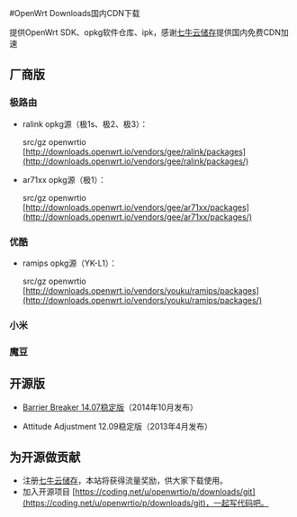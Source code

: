 #OpenWrt Downloads国内CDN下载

提供OpenWrt SDK、opkg软件仓库、ipk，感谢[七牛云储存](https://portal.qiniu.com/signup?code=3lafkpsz7yes1)提供国内免费CDN加速

## 厂商版

### 极路由

* ralink opkg源（极1s、极2、极3）：

    src/gz openwrtio [http://downloads.openwrt.io/vendors/gee/ralink/packages](http://downloads.openwrt.io/vendors/gee/ralink/packages/)
 
* ar71xx opkg源（极1）：

    src/gz openwrtio [http://downloads.openwrt.io/vendors/gee/ar71xx/packages](http://downloads.openwrt.io/vendors/gee/ar71xx/packages/)

### 优酷

* ramips opkg源（YK-L1）：

    src/gz openwrtio [http://downloads.openwrt.io/vendors/youku/ramips/packages](http://downloads.openwrt.io/vendors/youku/ramips/packages/)

### 小米
### 魔豆

## 开源版

* [Barrier Breaker 14.07稳定版](http://downloads.openwrt.io/barrier_breaker/14.07/)（2014年10月发布）

* Attitude Adjustment 12.09稳定版（2013年4月发布）

## 为开源做贡献

* 注册[七牛云储存](https://portal.qiniu.com/signup?code=3lafkpsz7yes1)，本站将获得流量奖励，供大家下载使用。
* 加入开源项目 [https://coding.net/u/openwrtio/p/downloads/git](https://coding.net/u/openwrtio/p/downloads/git)，一起写代码吧。
